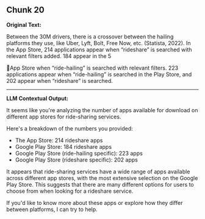 ## Chunk 20

**Original Text:**

Between the 30M drivers, there is a crossover
between the hailing platforms they use, like Uber, Lyft, Bolt, Free Now, etc. (Statista, 2022). In the App
Store, 214 applications appear when “rideshare” is searched with relevant filters added. 184 appear in the
5

App Store when “ride-hailing” is searched with relevant filters. 223 applications appear when
“ride-hailing” is searched in the Play Store, and 202 appear when “rideshare” is searched.

---

**LLM Contextual Output:**

It seems like you're analyzing the number of apps available for download on different app stores for ride-sharing services.

Here's a breakdown of the numbers you provided:

* The App Store: 214 rideshare apps
* Google Play Store: 184 rideshare apps
* Google Play Store (ride-hailing specific): 223 apps
* Google Play Store (rideshare specific): 202 apps

It appears that ride-sharing services have a wide range of apps available across different app stores, with the most extensive selection on the Google Play Store. This suggests that there are many different options for users to choose from when looking for a rideshare service.

If you'd like to know more about these apps or explore how they differ between platforms, I can try to help.
